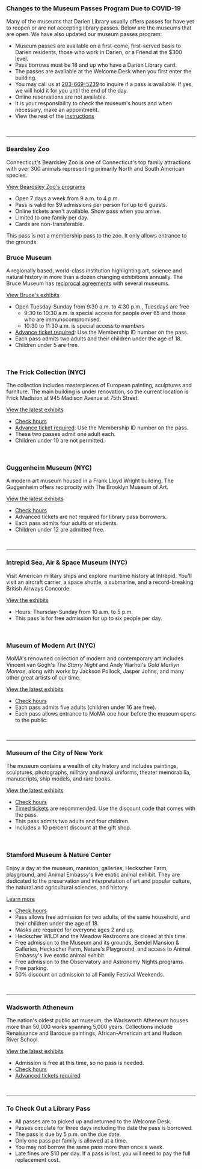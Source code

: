 ### Changes to the Museum Passes Program Due to COVID-19
Many of the museums that Darien Library usually offers passes for have yet to reopen or are not accepting library passes. Below are the museums that are open. We have also updated our museum passes program:  

* Museum passes are available on a first-come, first-served basis to Darien residents, those who work in Darien, or a Friend at the $300 level.  
* Pass borrows must be 18 and up who have a Darien Library card. 
* The passes are available at the Welcome Desk when you first enter the building. 
* You may call us at [203-669-5239](tel:2036695239 "Call the Welcome Desk") to inquire if a pass is available. If yes, we will hold it for you until the end of the day. 
* Online reservations are not available. 
* It is your responsibility to check the museum's hours and when necessary, make an appointment.
* View the rest of the <a href="#Steps">instructions</a>
<br />

<hr />
<!-- <div class="row margin-bottom-30">
<div class="col-md-9">

NYC and Connecticut are home to some of the greatest museums in the country. Renaissance masterpieces, visionary modern art, and celebrations of great historical figures are an easy train or car ride away. As part of our continuing dedication to enriching the lives of our patrons, Darien Library is pleased to provide a variety of museum passes that will engage, excite, and inform you in a cultural learning experience.
<br />
<br />

</div>
<div class="col-md-3">

### Start Here
* <a href="#Steps" style="color:#EA8665;">View instructions</a>
* [Join the new exhibits mailing list](https://dar.to/2HWImat "Join mailing list")
* [Search by Museum](https://dar.to/2lDqrul "Search by Museum") 
* [Search by Date](https://dar.to/2lDn4mS "Search by Date")
* [View or Cancel a Reservation](https://dar.to/2lDlZLS "View or Cancel a Reservation")

</div>
</div> -->



<div class="col-md-4">

### Beardsley Zoo 
Connecticut's Beardsley Zoo is one of Connecticut's top family attractions with over 300 animals representing primarily North and South American species. <br />
<!-- [Select date to visit the zoo](https://dar.to/2j4hL4b "Visit Beardsley Zoo")<br /> -->
[View Beardsley Zoo's programs](https://dar.to/2j5d3mr "View Beardsley Zoo's programs list")<br />
* Open 7 days a week from 9 a.m. to 4 p.m.
* Pass is valid for $9 admissions per person for up to 6 guests. 
* Online tickets aren't available. Show pass when you arrive.
* Limited to one family per day. 
* Cards are non-transferable.

This pass is not a membership pass to the zoo. It only allows entrance to the grounds. 
<br />
</div>


<div class="col-md-4">

### Bruce Museum
A regionally based, world-class institution highlighting art, science and natural history in more than a dozen changing exhibitions annually. The Bruce Museum has [reciprocal agreements](https://dar.to/2C4fxJZ "reciprocal agreements") with several museums.<br />
<!-- [Select date to visit Bruce](https://dar.to/2j4ixhB "Visit the Bruce Museum")<br /> -->
[View Bruce's exhibits](https://dar.to/2j1UyiM "View the Bruce Museum's exhibits")<br />
* Open Tuesday-Sunday from 9:30 a.m. to 4:30 p.m., Tuesdays are free
    * 9:30 to 10:30 a.m. is special access for people over 65 and those who are immunocompromised.
    * 10:30 to 11:30 a.m. is special access to members
* [Advance ticket required](https://dar.to/3mc6hs3 "Advance ticket required"): Use the Membership ID number on the pass. 
* Each pass admits two adults and their children under the age of 18. 
* Children under 5 are free.
<br />
</div>










<div class="row">
<div class="col-md-6">

### The Frick Collection (NYC)
The collection includes masterpieces of European painting, sculptures and furniture. The main building is under renovation, so the current location is Frick Madision at 945 Madison Avenue at 75th Street.<br /> 
<!-- [Select date to visit The Frick](https://dar.to/2j4esKl "Visit The Frick Collection")<br /> -->
[View the latest exhibits](https://dar.to/2j4Fj90 "View The Frick's exhibits")<br />
* [Check hours](https://dar.to/3rzpZit "Check The Frick Collection's Hours")
* [Advance ticket required](https://dar.to/3mc6hs3 "Advance ticket required"): Use the Membership ID number on the pass. 
* These two passes admit one adult each. 
* Children under 10 are not permitted.
<br />
</div>

<div class="col-md-6">

### Guggenheim Museum (NYC)
A modern art museum housed in a Frank Lloyd Wright building. The Guggenheim offers reciprocity with The Brooklyn Museum of Art.<br />
<!-- [Select date to visit Guggenheim](https://dar.to/2j3D85G "Visit Guggenheim Museum")<br /> -->
[View the latest exhibits](https://dar.to/2j2QyP8 "View Guggenheim's exhibits")<br />
* [Check hours](https://dar.to/39vlKOG "Check Guggenheim's Hours")
* Advanced tickets are not required for library pass borrowers.
* Each pass admits four adults or students. 
* Children under 12 are admitted free. 
<br />
</div>
</div>

<hr />

<div class="row">
<div class="col-md-6">

### Intrepid Sea, Air & Space Museum (NYC)
Visit American military ships and explore maritime history at Intrepid. You'll visit an aircraft carrier, a space shuttle, a submarine, and a record-breaking British Airways Concorde.<br /> 
<!-- [Select date to visit Intrepid](https://dar.to/2j5lPBg "Visit Intrepid")<br /> -->
[View the exhibits](https://dar.to/2j1WQyo "View Intrepid's exhibits")<br />
* Hours: Thursday-Sunday from 10 a.m. to 5 p.m.
* This pass is for free admission for up to six people per day.
<br />
</div>
<div class="col-md-6">

### Museum of Modern Art (NYC)
MoMA's renowned collection of modern and contemporary art includes Vincent van Gogh's _The Starry Night_ and Andy Warhol's _Gold Marilyn Monroe_, along with works by Jackson Pollock, Jasper Johns, and many other great artists of our time. <br /> 
<!-- [Select date to visit MoMA](https://dar.to/2xvvu7b "Visit MoMA")<br /> -->
[View the latest exhibits](https://dar.to/2j4fGoI "View MoMA's exhibits")<br />
* [Check hours](https://dar.to/3sFFUgK "Check MoMA's Hours")
* Each pass admits five adults (children under 16 are free).
* Each pass allows entrance to MoMA one hour before the museum opens to the public.
</br>
</div>
</div>

<hr />

<div class="row">
<div class="col-md-6">

### Museum of the City of New York
The museum contains a wealth of city history and includes paintings, sculptures, photographs, military and naval uniforms, theater memorabilia, manuscripts, ship models, and rare books. <br /> 
<!-- [Select date to visit Museum of the City of NY](https://dar.to/2j3DYzm "Visit Museum of the City of New York")<br />-->
[View the latest exhibits](https://dar.to/2j3Qdvy "View Museum of the City of New York's exhibits")<br />
* [Check hours](https://dar.to/3wh6q2c "Check Museum of the City of New York's Hours")
* [Timed tickets](https://dar.to/39MRort "Timed tickets") are recommended. Use the discount code that comes with the pass.
* This pass admits two adults and four children. 
* Includes a 10 percent discount at the gift shop.
<br />
</div>
<!--<div class="col-md-6">

### New-York Historical Society
Founded in 1804, the museum is New York's first museum. It works to preserve and share the multi-layered society and history of one of America's oldest cities.<br /> 
[Select date to visit NY Historical Society](https://dar.to/2j4ftlD "Visit Museum of the City of New York")<br />
[View the latest exhibits](https://dar.to/2j48LMt "View the New York Historical Society's exhibits")<br />
* [Check hours](https://dar.to/3sIjT0H "Check New-York Historical Society's Hours")
* [Timed tickets](https://dar.to/3wcibXA "Timed tickets") are recommended. 
* This pass offers free admission for two adults and four children under the age of 18. 
</div> -->
<div class="col-md-6">

### Stamford Museum & Nature Center
Enjoy a day at the museum, manision, galleries, Heckscher Farm, playground, and Animal Embassy's live exotic animal exhibit. They are dedicated to the preservation and interpretation of art and popular culture, the natural and agricultural sciences, and history.<br /> 
<!-- [Select date to visit Stamford Museum](https://dar.to/2j4H1Y0 "Visit Stamford Museum & Nature Center")<br /> -->
[Learn more](https://dar.to/3fy10cZ "Learn more about the Stamford Museum & Nature Center")<br />
* [Check hours](https://dar.to/3dltRPh "Check Stamford Museum & Nature Center's Hours")
* Pass allows free admission for two adults, of the same household, and their children under the age of 18. 
* Masks are required for everyone ages 2 and up.
* Heckscher WILD! and the Meadow Restrooms are closed at this time. 
* Free admission to the Museum and its grounds, Bendel Mansion & Galleries, Heckscher Farm, Nature's Playground, and access to Animal Embassy's live exotic animal exhibit. 
* Free admission to the Observatory and Astronomy Nights programs. 
* Free parking. 
* 50% discount on admission to all Family Festival Weekends. 
<br />
</div>
</div>

<hr />
<!-- <hr class="g-my-40">
<div class="row">
<div class="col-md-12">

### Featured Exhibit

</div>
</div>
<div class="row">
<div class="col-md-4">
<a href="https://dar.to/33K4CjQ"><img class="img-responsive center-block" src="/uploads/departments/readers_advisory/photo_by_jesse_cooday.jpg" alt="Photo by Jesse Cooday" /></a>
<br />
</div>
<div class="col-md-8">

#### Urban Indian: Native New York Now
Ends March 8th<br />
Museum of the City of New York

More than 70% of Native Americans live in urban areas.  _[Urban Indian: Native New York Now](https://dar.to/34buHHz "Urban Indian")_ explores what it means to be a Native American living in New York City in today's world. The intersectionality of the many facets of a Native person's life is examined through a mix of art, performing arts, and memorabilia.  <br />

[Reserve a pass to see the exhibit](https://dar.to/2j3DYzm "Reserve a pass to the Museum of the City of New York")<br />

<caption>

_Artists from the exhibition, Women of Sweetgrass, Cedar and Sage, friends and community members outside the American Indian Community House Gallery, 1985. Photo by Jesse Cooday._

</caption>

</div>
</div> 
<hr class="g-my-40"> -->
<div class="row">
<div class="col-md-6">

### Wadsworth Atheneum
The nation's oldest public art museum, the Wadsworth Atheneum houses more than 50,000 works spanning 5,000 years. Collections include Renaissance and Baroque paintings, African-American art and Hudson River School.<br /> 
<!-- [Select date to visit Wadsworth](https://dar.to/2j2Knux "Visit Wadsworth Antheneum")<br /> -->
[View the latest exhibits](https://dar.to/3wdjd5L "View Wadsworth's latest exhibits")<br />
* Admission is free at this time, so no pass is needed. 
* [Check hours](https://dar.to/3dh7LNK "Check Wadsworth Atheneum's Hours")
* [Advanced tickets required](https://dar.to/39tUtwn "Advanced tickets required for Wadsworth")
<br />
</div>
</div>

<hr />

<div class="row">
<div class="col-md-8">
<a name="Steps" color="#fff"></a>

### To Check Out a Library Pass
* All passes are to picked up and returned to the Welcome Desk.
* Passes circulate for three days including the date the pass is borrowed. 
* The pass is due by 5 p.m. on the due date. 
* Only one pass per family is allowed at a time.
* You may not borrow the same pass more than once a week.
* Late fines are $10 per day. If a pass is lost, you will need to pay the full replacement cost.
<!-- * Some passes may not be valid to attend special events at that museum. If you have questions, contact that museum directly.-->

</div>
</div>